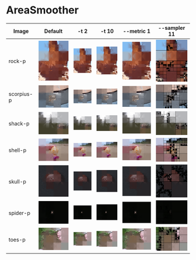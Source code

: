 # AreaSmoother #

| Image | Default | -t 2 | -t 10 | --metric 1 | --sampler 11 |
|-------|---------|------|-------|------------|--------------|
| rock-p | ![rock-p-0](img/img-3-rock-p-1.png "rock-p-0") | ![rock-p-1](img/img-3-rock-p-2.png "rock-p-1") | ![rock-p-2](img/img-3-rock-p-3.png "rock-p-2") | ![rock-p-3](img/img-3-rock-p-4.png "rock-p-3") | ![rock-p-4](img/img-3-rock-p-5.png "rock-p-4") |
| scorpius-p | ![scorpius-p-0](img/img-3-scorpius-p-1.png "scorpius-p-0") | ![scorpius-p-1](img/img-3-scorpius-p-2.png "scorpius-p-1") | ![scorpius-p-2](img/img-3-scorpius-p-3.png "scorpius-p-2") | ![scorpius-p-3](img/img-3-scorpius-p-4.png "scorpius-p-3") | ![scorpius-p-4](img/img-3-scorpius-p-5.png "scorpius-p-4") |
| shack-p | ![shack-p-0](img/img-3-shack-p-1.png "shack-p-0") | ![shack-p-1](img/img-3-shack-p-2.png "shack-p-1") | ![shack-p-2](img/img-3-shack-p-3.png "shack-p-2") | ![shack-p-3](img/img-3-shack-p-4.png "shack-p-3") | ![shack-p-4](img/img-3-shack-p-5.png "shack-p-4") |
| shell-p | ![shell-p-0](img/img-3-shell-p-1.png "shell-p-0") | ![shell-p-1](img/img-3-shell-p-2.png "shell-p-1") | ![shell-p-2](img/img-3-shell-p-3.png "shell-p-2") | ![shell-p-3](img/img-3-shell-p-4.png "shell-p-3") | ![shell-p-4](img/img-3-shell-p-5.png "shell-p-4") |
| skull-p | ![skull-p-0](img/img-3-skull-p-1.png "skull-p-0") | ![skull-p-1](img/img-3-skull-p-2.png "skull-p-1") | ![skull-p-2](img/img-3-skull-p-3.png "skull-p-2") | ![skull-p-3](img/img-3-skull-p-4.png "skull-p-3") | ![skull-p-4](img/img-3-skull-p-5.png "skull-p-4") |
| spider-p | ![spider-p-0](img/img-3-spider-p-1.png "spider-p-0") | ![spider-p-1](img/img-3-spider-p-2.png "spider-p-1") | ![spider-p-2](img/img-3-spider-p-3.png "spider-p-2") | ![spider-p-3](img/img-3-spider-p-4.png "spider-p-3") | ![spider-p-4](img/img-3-spider-p-5.png "spider-p-4") |
| toes-p | ![toes-p-0](img/img-3-toes-p-1.png "toes-p-0") | ![toes-p-1](img/img-3-toes-p-2.png "toes-p-1") | ![toes-p-2](img/img-3-toes-p-3.png "toes-p-2") | ![toes-p-3](img/img-3-toes-p-4.png "toes-p-3") | ![toes-p-4](img/img-3-toes-p-5.png "toes-p-4") |
